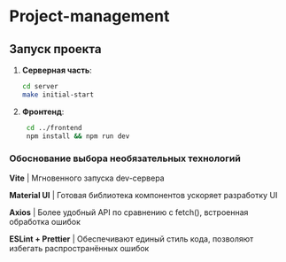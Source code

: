 # Project-management

## Запуск проекта

1. **Серверная часть**:
   ```bash
   cd server
   make initial-start

2. **Фронтенд**:
   ```bash
    cd ../frontend
    npm install && npm run dev


### Обоснование выбора необязательных технологий

**Vite** | Мгновенного запуска dev-сервера

**Material UI** | Готовая библиотека компонентов ускоряет разработку UI

**Axios** | Более удобный API по сравнению с fetch(), встроенная обработка ошибок

**ESLint + Prettier** | Обеспечивают единый стиль кода, позволяют избегать распространённых ошибок




